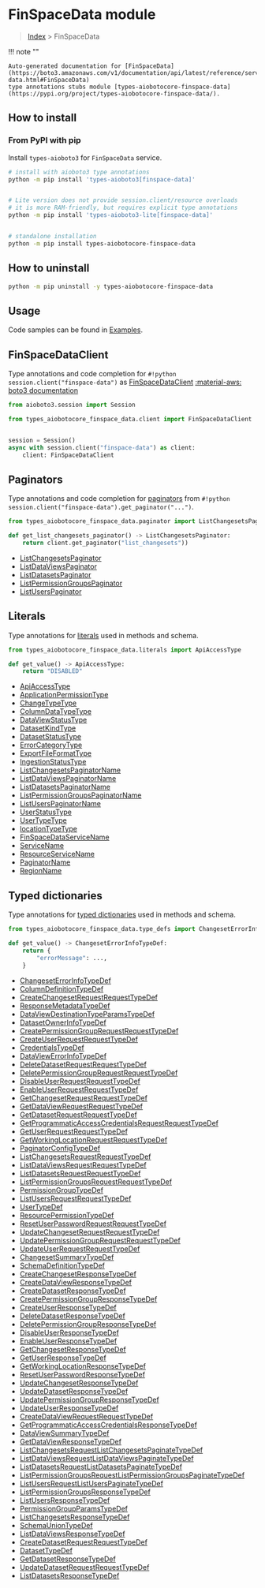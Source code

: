 # FinSpaceData module

> [Index](../README.md) > FinSpaceData


!!! note ""

    Auto-generated documentation for [FinSpaceData](https://boto3.amazonaws.com/v1/documentation/api/latest/reference/services/finspace-data.html#FinSpaceData)
    type annotations stubs module [types-aiobotocore-finspace-data](https://pypi.org/project/types-aiobotocore-finspace-data/).

## How to install



### From PyPI with pip

Install `types-aioboto3` for `FinSpaceData` service.

```bash
# install with aioboto3 type annotations
python -m pip install 'types-aioboto3[finspace-data]'


# Lite version does not provide session.client/resource overloads
# it is more RAM-friendly, but requires explicit type annotations
python -m pip install 'types-aioboto3-lite[finspace-data]'


# standalone installation
python -m pip install types-aiobotocore-finspace-data
```



## How to uninstall

```bash
python -m pip uninstall -y types-aiobotocore-finspace-data
```

## Usage

Code samples can be found in [Examples](./usage.md).

## FinSpaceDataClient

Type annotations and code completion for  `#!python session.client("finspace-data")` as [FinSpaceDataClient](./client.md)
[:material-aws: boto3 documentation](https://boto3.amazonaws.com/v1/documentation/api/latest/reference/services/finspace-data.html#FinSpaceData.Client)

```python title="Usage example"
from aioboto3.session import Session

from types_aiobotocore_finspace_data.client import FinSpaceDataClient


session = Session()
async with session.client("finspace-data") as client:
    client: FinSpaceDataClient
```


## Paginators

Type annotations and code completion for
[paginators](./paginators.md)
from `#!python session.client("finspace-data").get_paginator("...")`.

```python title="Usage example"
from types_aiobotocore_finspace_data.paginator import ListChangesetsPaginator

def get_list_changesets_paginator() -> ListChangesetsPaginator:
    return client.get_paginator("list_changesets"))
```

- [ListChangesetsPaginator](./paginators.md#listchangesetspaginator)
- [ListDataViewsPaginator](./paginators.md#listdataviewspaginator)
- [ListDatasetsPaginator](./paginators.md#listdatasetspaginator)
- [ListPermissionGroupsPaginator](./paginators.md#listpermissiongroupspaginator)
- [ListUsersPaginator](./paginators.md#listuserspaginator)








## Literals

Type annotations for [literals](./literals.md) used in methods and schema.

```python title="Usage example"
from types_aiobotocore_finspace_data.literals import ApiAccessType

def get_value() -> ApiAccessType:
    return "DISABLED"
```

- [ApiAccessType](./literals.md#apiaccesstype)
- [ApplicationPermissionType](./literals.md#applicationpermissiontype)
- [ChangeTypeType](./literals.md#changetypetype)
- [ColumnDataTypeType](./literals.md#columndatatypetype)
- [DataViewStatusType](./literals.md#dataviewstatustype)
- [DatasetKindType](./literals.md#datasetkindtype)
- [DatasetStatusType](./literals.md#datasetstatustype)
- [ErrorCategoryType](./literals.md#errorcategorytype)
- [ExportFileFormatType](./literals.md#exportfileformattype)
- [IngestionStatusType](./literals.md#ingestionstatustype)
- [ListChangesetsPaginatorName](./literals.md#listchangesetspaginatorname)
- [ListDataViewsPaginatorName](./literals.md#listdataviewspaginatorname)
- [ListDatasetsPaginatorName](./literals.md#listdatasetspaginatorname)
- [ListPermissionGroupsPaginatorName](./literals.md#listpermissiongroupspaginatorname)
- [ListUsersPaginatorName](./literals.md#listuserspaginatorname)
- [UserStatusType](./literals.md#userstatustype)
- [UserTypeType](./literals.md#usertypetype)
- [locationTypeType](./literals.md#locationtypetype)
- [FinSpaceDataServiceName](./literals.md#finspacedataservicename)
- [ServiceName](./literals.md#servicename)
- [ResourceServiceName](./literals.md#resourceservicename)
- [PaginatorName](./literals.md#paginatorname)
- [RegionName](./literals.md#regionname)




## Typed dictionaries

Type annotations for [typed dictionaries](./type_defs.md) used in methods and schema.

```python title="Usage example"
from types_aiobotocore_finspace_data.type_defs import ChangesetErrorInfoTypeDef

def get_value() -> ChangesetErrorInfoTypeDef:
    return {
        "errorMessage": ...,
    }
```

- [ChangesetErrorInfoTypeDef](./type_defs.md#changeseterrorinfotypedef)
- [ColumnDefinitionTypeDef](./type_defs.md#columndefinitiontypedef)
- [CreateChangesetRequestRequestTypeDef](./type_defs.md#createchangesetrequestrequesttypedef)
- [ResponseMetadataTypeDef](./type_defs.md#responsemetadatatypedef)
- [DataViewDestinationTypeParamsTypeDef](./type_defs.md#dataviewdestinationtypeparamstypedef)
- [DatasetOwnerInfoTypeDef](./type_defs.md#datasetownerinfotypedef)
- [CreatePermissionGroupRequestRequestTypeDef](./type_defs.md#createpermissiongrouprequestrequesttypedef)
- [CreateUserRequestRequestTypeDef](./type_defs.md#createuserrequestrequesttypedef)
- [CredentialsTypeDef](./type_defs.md#credentialstypedef)
- [DataViewErrorInfoTypeDef](./type_defs.md#dataviewerrorinfotypedef)
- [DeleteDatasetRequestRequestTypeDef](./type_defs.md#deletedatasetrequestrequesttypedef)
- [DeletePermissionGroupRequestRequestTypeDef](./type_defs.md#deletepermissiongrouprequestrequesttypedef)
- [DisableUserRequestRequestTypeDef](./type_defs.md#disableuserrequestrequesttypedef)
- [EnableUserRequestRequestTypeDef](./type_defs.md#enableuserrequestrequesttypedef)
- [GetChangesetRequestRequestTypeDef](./type_defs.md#getchangesetrequestrequesttypedef)
- [GetDataViewRequestRequestTypeDef](./type_defs.md#getdataviewrequestrequesttypedef)
- [GetDatasetRequestRequestTypeDef](./type_defs.md#getdatasetrequestrequesttypedef)
- [GetProgrammaticAccessCredentialsRequestRequestTypeDef](./type_defs.md#getprogrammaticaccesscredentialsrequestrequesttypedef)
- [GetUserRequestRequestTypeDef](./type_defs.md#getuserrequestrequesttypedef)
- [GetWorkingLocationRequestRequestTypeDef](./type_defs.md#getworkinglocationrequestrequesttypedef)
- [PaginatorConfigTypeDef](./type_defs.md#paginatorconfigtypedef)
- [ListChangesetsRequestRequestTypeDef](./type_defs.md#listchangesetsrequestrequesttypedef)
- [ListDataViewsRequestRequestTypeDef](./type_defs.md#listdataviewsrequestrequesttypedef)
- [ListDatasetsRequestRequestTypeDef](./type_defs.md#listdatasetsrequestrequesttypedef)
- [ListPermissionGroupsRequestRequestTypeDef](./type_defs.md#listpermissiongroupsrequestrequesttypedef)
- [PermissionGroupTypeDef](./type_defs.md#permissiongrouptypedef)
- [ListUsersRequestRequestTypeDef](./type_defs.md#listusersrequestrequesttypedef)
- [UserTypeDef](./type_defs.md#usertypedef)
- [ResourcePermissionTypeDef](./type_defs.md#resourcepermissiontypedef)
- [ResetUserPasswordRequestRequestTypeDef](./type_defs.md#resetuserpasswordrequestrequesttypedef)
- [UpdateChangesetRequestRequestTypeDef](./type_defs.md#updatechangesetrequestrequesttypedef)
- [UpdatePermissionGroupRequestRequestTypeDef](./type_defs.md#updatepermissiongrouprequestrequesttypedef)
- [UpdateUserRequestRequestTypeDef](./type_defs.md#updateuserrequestrequesttypedef)
- [ChangesetSummaryTypeDef](./type_defs.md#changesetsummarytypedef)
- [SchemaDefinitionTypeDef](./type_defs.md#schemadefinitiontypedef)
- [CreateChangesetResponseTypeDef](./type_defs.md#createchangesetresponsetypedef)
- [CreateDataViewResponseTypeDef](./type_defs.md#createdataviewresponsetypedef)
- [CreateDatasetResponseTypeDef](./type_defs.md#createdatasetresponsetypedef)
- [CreatePermissionGroupResponseTypeDef](./type_defs.md#createpermissiongroupresponsetypedef)
- [CreateUserResponseTypeDef](./type_defs.md#createuserresponsetypedef)
- [DeleteDatasetResponseTypeDef](./type_defs.md#deletedatasetresponsetypedef)
- [DeletePermissionGroupResponseTypeDef](./type_defs.md#deletepermissiongroupresponsetypedef)
- [DisableUserResponseTypeDef](./type_defs.md#disableuserresponsetypedef)
- [EnableUserResponseTypeDef](./type_defs.md#enableuserresponsetypedef)
- [GetChangesetResponseTypeDef](./type_defs.md#getchangesetresponsetypedef)
- [GetUserResponseTypeDef](./type_defs.md#getuserresponsetypedef)
- [GetWorkingLocationResponseTypeDef](./type_defs.md#getworkinglocationresponsetypedef)
- [ResetUserPasswordResponseTypeDef](./type_defs.md#resetuserpasswordresponsetypedef)
- [UpdateChangesetResponseTypeDef](./type_defs.md#updatechangesetresponsetypedef)
- [UpdateDatasetResponseTypeDef](./type_defs.md#updatedatasetresponsetypedef)
- [UpdatePermissionGroupResponseTypeDef](./type_defs.md#updatepermissiongroupresponsetypedef)
- [UpdateUserResponseTypeDef](./type_defs.md#updateuserresponsetypedef)
- [CreateDataViewRequestRequestTypeDef](./type_defs.md#createdataviewrequestrequesttypedef)
- [GetProgrammaticAccessCredentialsResponseTypeDef](./type_defs.md#getprogrammaticaccesscredentialsresponsetypedef)
- [DataViewSummaryTypeDef](./type_defs.md#dataviewsummarytypedef)
- [GetDataViewResponseTypeDef](./type_defs.md#getdataviewresponsetypedef)
- [ListChangesetsRequestListChangesetsPaginateTypeDef](./type_defs.md#listchangesetsrequestlistchangesetspaginatetypedef)
- [ListDataViewsRequestListDataViewsPaginateTypeDef](./type_defs.md#listdataviewsrequestlistdataviewspaginatetypedef)
- [ListDatasetsRequestListDatasetsPaginateTypeDef](./type_defs.md#listdatasetsrequestlistdatasetspaginatetypedef)
- [ListPermissionGroupsRequestListPermissionGroupsPaginateTypeDef](./type_defs.md#listpermissiongroupsrequestlistpermissiongroupspaginatetypedef)
- [ListUsersRequestListUsersPaginateTypeDef](./type_defs.md#listusersrequestlistuserspaginatetypedef)
- [ListPermissionGroupsResponseTypeDef](./type_defs.md#listpermissiongroupsresponsetypedef)
- [ListUsersResponseTypeDef](./type_defs.md#listusersresponsetypedef)
- [PermissionGroupParamsTypeDef](./type_defs.md#permissiongroupparamstypedef)
- [ListChangesetsResponseTypeDef](./type_defs.md#listchangesetsresponsetypedef)
- [SchemaUnionTypeDef](./type_defs.md#schemauniontypedef)
- [ListDataViewsResponseTypeDef](./type_defs.md#listdataviewsresponsetypedef)
- [CreateDatasetRequestRequestTypeDef](./type_defs.md#createdatasetrequestrequesttypedef)
- [DatasetTypeDef](./type_defs.md#datasettypedef)
- [GetDatasetResponseTypeDef](./type_defs.md#getdatasetresponsetypedef)
- [UpdateDatasetRequestRequestTypeDef](./type_defs.md#updatedatasetrequestrequesttypedef)
- [ListDatasetsResponseTypeDef](./type_defs.md#listdatasetsresponsetypedef)

